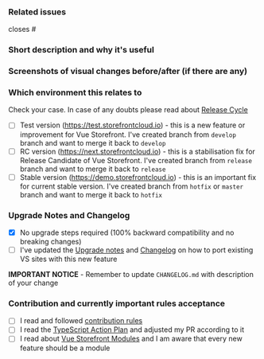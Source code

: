 ### Related issues
<!--  Put related issue number which this PR is closing. For example #123 -->

closes #

### Short description and why it's useful
<!-- describe in a few words what is this Pull Request changing and why it's useful -->



### Screenshots of visual changes before/after (if there are any)
<!-- if you made any changes in the UI layer please provide before/after screenshots -->

### Which environment this relates to
Check your case. In case of any doubts please read about [Release Cycle](https://docs.vuestorefront.io/guide/basics/release-cycle.html)

- [ ] Test version (https://test.storefrontcloud.io) - this is a new feature or improvement for Vue Storefront. I've created branch from `develop` branch and want to merge it back to `develop`
- [ ] RC version (https://next.storefrontcloud.io) - this is a stabilisation fix for Release Candidate of Vue Storefront. I've created branch from `release` branch and want to merge it back to `release`
- [ ] Stable version (https://demo.storefrontcloud.io) - this is an important fix for current stable version. I've created branch from `hotfix` or `master` branch and want to merge it back to `hotfix`

### Upgrade Notes and Changelog

- [x] No upgrade steps required (100% backward compatibility and no breaking changes)
- [ ] I've updated the [Upgrade notes](https://github.com/DivanteLtd/vue-storefront/blob/develop/doc/Upgrade%20notes.md) and [Changelog](https://github.com/DivanteLtd/vue-storefront/blob/develop/CHANGELOG.md) on how to port existing VS sites with this new feature

**IMPORTANT NOTICE** - Remember to update `CHANGELOG.md` with description of your change

### Contribution and currently important rules acceptance
<!-- Please get familiar with following info -->

- [ ] I read and followed [contribution rules](https://github.com/DivanteLtd/vue-storefront/blob/master/CONTRIBUTING.md)
- [ ] I read the [TypeScript Action Plan](https://github.com/DivanteLtd/vue-storefront/blob/master/doc/TypeScript%20Action%20Plan.md) and adjusted my PR according to it
- [ ] I read about [Vue Storefront Modules](https://github.com/DivanteLtd/vue-storefront/blob/master/doc/api-modules/about-modules.md) and I am aware that every new feature should be a module
